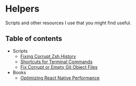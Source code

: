 # Helpers

Scripts and other resources I use that you might find useful.

## Table of contents

- Scripts
  - [Fixing Corrupt Zsh History](./scripts/zsh_history_fix.sh)
  - [Shortcuts for Terminal Commands](./scripts/aliases.sh)
  - [Fix Corrupt or Empty Git Object Files](./scripts/git_corrupt_object_file_fix.sh)
- Books
  - [Optimizing React Native Performance](https://www.callstack.com/ebook/the-ultimate-guide-to-react-native-optimization)
